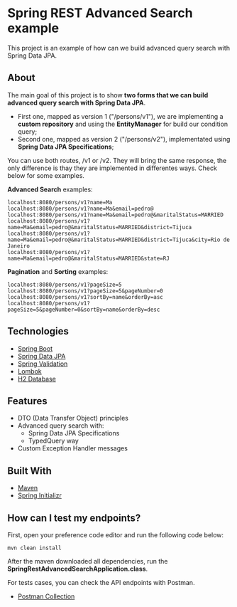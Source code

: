 # Spring REST Advanced Search example

This project is an example of how can we build advanced query search with Spring Data JPA.

## About

The main goal of this project is to show **two forms that we can build advanced query search with Spring Data JPA**.

- First one, mapped as version 1 ("/persons/v1"), we are implementing a **custom repository** and using the
  **EntityManager** for build our condition query;
- Second one, mapped as version 2 ("/persons/v2"), implementated using **Spring Data JPA Specifications**;

You can use both routes, /v1 or /v2. They will bring the same response, the only difference is thay they are implemented
in differentes ways. Check below for some examples.

**Advanced Search** examples:

```
localhost:8080/persons/v1?name=Ma
localhost:8080/persons/v1?name=Ma&email=pedro@
localhost:8080/persons/v1?name=Ma&email=pedro@&maritalStatus=MARRIED
localhost:8080/persons/v1?name=Ma&email=pedro@&maritalStatus=MARRIED&district=Tijuca
localhost:8080/persons/v1?name=Ma&email=pedro@&maritalStatus=MARRIED&district=Tijuca&city=Rio de Janeiro
localhost:8080/persons/v1?name=Ma&email=pedro@&maritalStatus=MARRIED&state=RJ
```

**Pagination** and **Sorting** examples:

```
localhost:8080/persons/v1?pageSize=5
localhost:8080/persons/v1?pageSize=5&pageNumber=0
localhost:8080/persons/v1?sortBy=name&orderBy=asc
localhost:8080/persons/v1?pageSize=5&pageNumber=0&sortBy=name&orderBy=desc
```

## Technologies

- [Spring Boot](https://spring.io/projects/spring-boot)
- [Spring Data JPA](https://spring.io/projects/spring-data-jpa)
- [Spring Validation](https://beanvalidation.org/)
- [Lombok](https://projectlombok.org/)
- [H2 Database](https://www.h2database.com/html/quickstart.html)

## Features

- DTO (Data Transfer Object) principles
- Advanced query search with:
    - Spring Data JPA Specifications
    - TypedQuery way
- Custom Exception Handler messages

## Built With

- [Maven](https://maven.apache.org/index.html)
- [Spring Initializr](https://start.spring.io/#!type=maven-project&language=java&platformVersion=2.5.3.RELEASE&packaging=jar&jvmVersion=11&groupId=com.example&artifactId=advancedsearch&name=SpringRestAdvancedSearch&description=Demo%20project%20for%20Spring%20Boot&packageName=com.example.advancedsearch&dependencies=web,lombok,h2,data-jpa,devtools,validation)

## How can I test my endpoints?

First, open your preference code editor and run the following code below:

```
mvn clean install
```

After the maven downloaded all dependencies, run the **SpringRestAdvancedSearchApplication.class**.

For tests cases, you can check the API endpoints with Postman.

- [Postman Collection](https://www.getpostman.com/collections/91845af25e9d11fb4f2f)
